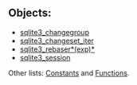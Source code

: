 ## Objects:



* [sqlite3\_changegroup](../session/changegroup.html)
* [sqlite3\_changeset\_iter](../session/changeset_iter.html)
* [sqlite3\_rebaser*(exp)*](../session/rebaser.html)
* [sqlite3\_session](../session/session.html)



Other lists:
[Constants](../session/constlist.html) and
[Functions](../session/funclist.html).





